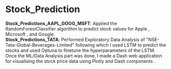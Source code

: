 # Stock_Prediction
**Stock_Predictions_AAPL_GOOG_MSFT**: Applied the RandomForestClassifier algorithm to predict stock values for Apple , Microsoft , and Google. <br>
**Stock_Predictions_TATA**: Performed Exploratory Data Analysis of "NSE-Tata-Global-Beverages-Limited" following which I used LSTM to predict the stocks and used Optuna to finetune the hyperparameters of the LSTM. Once the ML/Data Analysis part was done, I made a Dash web application for visualising the stock price data using Plotly and Dash components .
